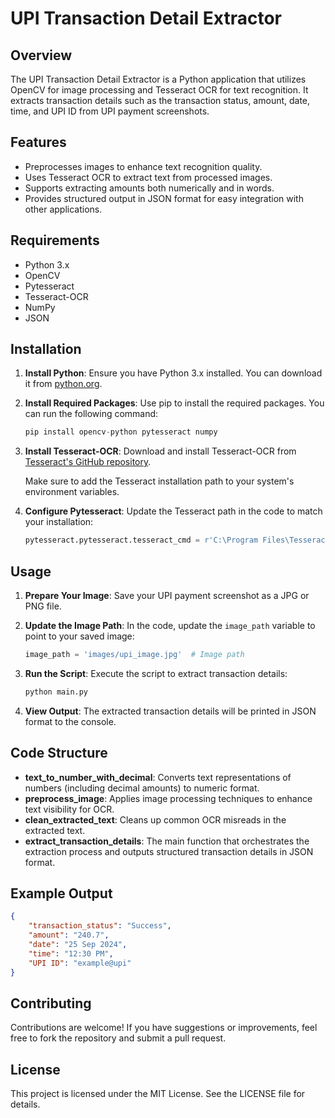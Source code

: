 # UPI Transaction Detail Extractor

## Overview

The UPI Transaction Detail Extractor is a Python application that utilizes OpenCV for image processing and Tesseract OCR for text recognition. It extracts transaction details such as the transaction status, amount, date, time, and UPI ID from UPI payment screenshots.

## Features

- Preprocesses images to enhance text recognition quality.
- Uses Tesseract OCR to extract text from processed images.
- Supports extracting amounts both numerically and in words.
- Provides structured output in JSON format for easy integration with other applications.

## Requirements

- Python 3.x
- OpenCV
- Pytesseract
- Tesseract-OCR
- NumPy
- JSON

## Installation

1. **Install Python**: Ensure you have Python 3.x installed. You can download it from [python.org](https://www.python.org/downloads/).

2. **Install Required Packages**: Use pip to install the required packages. You can run the following command:

   ```python
   pip install opencv-python pytesseract numpy
   ```

3. **Install Tesseract-OCR**: Download and install Tesseract-OCR from [Tesseract's GitHub repository](https://github.com/tesseract-ocr/tesseract). 

   Make sure to add the Tesseract installation path to your system's environment variables.

4. **Configure Pytesseract**: Update the Tesseract path in the code to match your installation:

   ```python
   pytesseract.pytesseract.tesseract_cmd = r'C:\Program Files\Tesseract-OCR\tesseract.exe'
   ```

## Usage

1. **Prepare Your Image**: Save your UPI payment screenshot as a JPG or PNG file.

2. **Update the Image Path**: In the code, update the `image_path` variable to point to your saved image:

   ```python
   image_path = 'images/upi_image.jpg'  # Image path
   ```

3. **Run the Script**: Execute the script to extract transaction details:

   ```bash
   python main.py
   ```

4. **View Output**: The extracted transaction details will be printed in JSON format to the console.

## Code Structure

- **text_to_number_with_decimal**: Converts text representations of numbers (including decimal amounts) to numeric format.
- **preprocess_image**: Applies image processing techniques to enhance text visibility for OCR.
- **clean_extracted_text**: Cleans up common OCR misreads in the extracted text.
- **extract_transaction_details**: The main function that orchestrates the extraction process and outputs structured transaction details in JSON format.

## Example Output

```json
{
    "transaction_status": "Success",
    "amount": "240.7",
    "date": "25 Sep 2024",
    "time": "12:30 PM",
    "UPI ID": "example@upi"
}
```

## Contributing

Contributions are welcome! If you have suggestions or improvements, feel free to fork the repository and submit a pull request.

## License

This project is licensed under the MIT License. See the LICENSE file for details.


